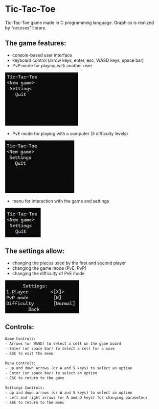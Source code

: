 # Tic-Tac-Toe
Tic-Tac-Toe game made in C programming language. Graphics is realized by “ncurses” library.

## The game features:
- console-based user interface
- keyboard control (arrow keys, enter, esc, WASD keys, space bar)
- PvP mode for playing with another user

![PvP](https://github.com/DenCoderEXE/Tic-Tac-Toe/blob/main/src/PvP.gif)

- PvE mode for playing with a computer (3 difficulty levels)

![PvE](https://github.com/DenCoderEXE/Tic-Tac-Toe/blob/main/src/PvE.gif)

- menu for interaction with the game and settings

![PvP](https://github.com/DenCoderEXE/Tic-Tac-Toe/blob/main/src/Menu.gif)


## The settings allow:
- changing the pieces used by the first and second player
- changing the game mode (PvE, PvP)
- changing the difficulty of PvE mode

![Settings](https://github.com/DenCoderEXE/Tic-Tac-Toe/blob/main/src/Settings.gif)

## Controls:

	Game Controls: 
	- Arrows (or WASD) to select a cell on the game board
	- Enter (or space bar) to select a cell for a move
	- ESC to exit the menu

	Menu Controls: 
	- up and down arrows (or W and S keys) to select an option
	- Enter (or space bar) to select an option
	- ESC to return to the game

	Settings Controls: 
	- up and down arrows (or W and S keys) to select an option
	- Left and right arrows (or A and D keys) for changing parameters
	- ESC to return to the menu
